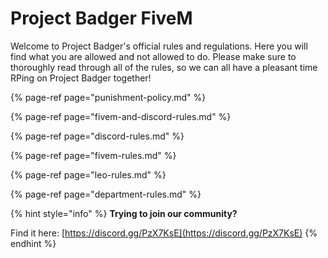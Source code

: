 # Project Badger FiveM

Welcome to Project Badger's official rules and regulations. Here you will find what you are allowed and not allowed to do. Please make sure to thoroughly read through all of the rules, so we can all have a pleasant time RPing on Project Badger together!

{% page-ref page="punishment-policy.md" %}

{% page-ref page="fivem-and-discord-rules.md" %}

{% page-ref page="discord-rules.md" %}

{% page-ref page="fivem-rules.md" %}

{% page-ref page="leo-rules.md" %}

{% page-ref page="department-rules.md" %}

{% hint style="info" %}
**Trying to join our community?**

Find it here: [https://discord.gg/PzX7KsE](https://discord.gg/PzX7KsE)
{% endhint %}

